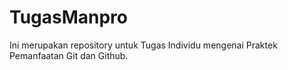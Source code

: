 # TugasManpro
Ini merupakan repository untuk Tugas Individu mengenai Praktek Pemanfaatan Git dan Github.
